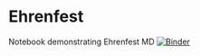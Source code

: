 # Ehrenfest
Notebook demonstrating Ehrenfest MD
[![Binder](https://mybinder.org/badge_logo.svg)](https://mybinder.org/v2/gh/Taylor-96/Ehrenfest/tully_models/?labpath=ehrenfest.ipynb)

